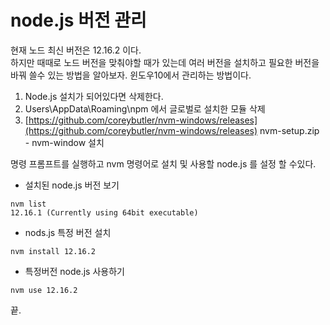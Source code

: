 # node.js 버전 관리

현재 노드 최신 버전은 12.16.2 이다.  
하지만 때때로 노드 버전을 맞춰야할 때가 있는데 여러 버전을 설치하고 필요한 버전을 바꿔 쓸수 있는 방법을 알아보자. 윈도우10에서 관리하는 방법이다.



1. Node.js 설치가 되어있다면 삭제한다.
2. Users\AppData\Roaming\npm 에서 글로벌로 설치한 모듈 삭제
3. [https://github.com/coreybutler/nvm-windows/releases](https://github.com/coreybutler/nvm-windows/releases) nvm-setup.zip - nvm-window 설치

명령 프롬프트를 실행하고 nvm 명령어로 설치 및 사용할 node.js 를 설정 할 수있다.

* 설치된 node.js 버전 보기

```text
nvm list
12.16.1 (Currently using 64bit executable)
```

* nods.js 특정 버전 설치

```text
nvm install 12.16.2
```

* 특정버전 node.js 사용하기

```text
nvm use 12.16.2
```

끝.

